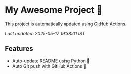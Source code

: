 # My Awesome Project 🚀

This project is automatically updated using GitHub Actions.

_Last updated: 2025-05-17 19:38:01 IST_

## Features
- Auto-update README using Python 🐍
- Auto Git push with GitHub Actions 🤖
